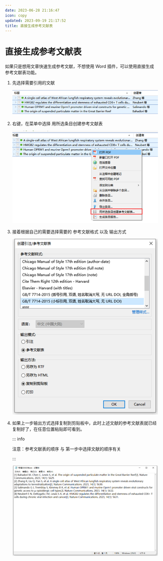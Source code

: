 ```yaml
---
date: 2023-06-28 21:16:47
icon: copy
updated: 2023-09-19 21:17:52
title: 直接生成参考文献表
---
```


# 直接生成参考文献表

如果只是想用文章快速生成参考文献，不想使用 Word 插件，可以使用直接生成参考文献表功能。

1. 先选择需要引用的文献

    ![选择参考文献](../../assets/image-zotero-选择参考文献.png)

2. 右键，在菜单中选择 用所选条目创建参考文献表

    ![创建参考文献表](../../assets/image-zotero-创建参考文献表.png)

3. 接着根据自己的需要选择需要的 参考文献格式 以及 输出方式

    ![选择引文格式及输出方式](../../assets/image-zotero-选择引文格式及输出方式.png)

4. 如果上一步输出方式选择复制到剪贴板中，此时上述文献的参考文献表就已经复制好了，在任意位置粘贴即可看到。

    ::: info

    注意：参考文献表的顺序 与 第一步中选择文献的顺序有关

    :::

    ![粘贴参考文献表](../../assets/image-粘贴参考文献表.png)
